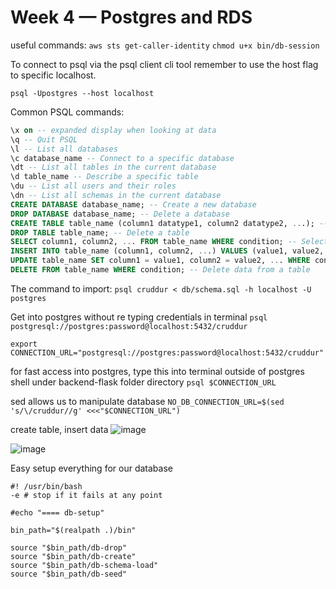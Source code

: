 # Week 4 — Postgres and RDS
useful commands:
`aws sts get-caller-identity`
`chmod u+x bin/db-session`

To connect to psql via the psql client cli tool remember to use the host flag to specific localhost.

`psql -Upostgres --host localhost`


Common PSQL commands:

```sql
\x on -- expanded display when looking at data
\q -- Quit PSQL
\l -- List all databases
\c database_name -- Connect to a specific database
\dt -- List all tables in the current database
\d table_name -- Describe a specific table
\du -- List all users and their roles
\dn -- List all schemas in the current database
CREATE DATABASE database_name; -- Create a new database
DROP DATABASE database_name; -- Delete a database
CREATE TABLE table_name (column1 datatype1, column2 datatype2, ...); -- Create a new table
DROP TABLE table_name; -- Delete a table
SELECT column1, column2, ... FROM table_name WHERE condition; -- Select data from a table
INSERT INTO table_name (column1, column2, ...) VALUES (value1, value2, ...); -- Insert data into a table
UPDATE table_name SET column1 = value1, column2 = value2, ... WHERE condition; -- Update data in a table
DELETE FROM table_name WHERE condition; -- Delete data from a table
```

The command to import:
`psql cruddur < db/schema.sql -h localhost -U postgres`

Get into postgres without re typing credentials in terminal
`psql postgresql://postgres:password@localhost:5432/cruddur`

`export CONNECTION_URL="postgresql://postgres:password@localhost:5432/cruddur"`

for fast access into postgres, type this into terminal outside of postgres shell  under backend-flask folder directory
`psql $CONNECTION_URL`

sed allows us to manipulate database
`NO_DB_CONNECTION_URL=$(sed 's/\/cruddur//g' <<<"$CONNECTION_URL")`

create table, insert data
![image](https://user-images.githubusercontent.com/96145786/226002346-b3bafb8a-01c6-403b-8854-3a471f6fd1fd.png)


![image](https://user-images.githubusercontent.com/96145786/226002261-c52540e3-72a0-4a76-b629-a73207fefa88.png)


Easy setup everything for our database
```
#! /usr/bin/bash
-e # stop if it fails at any point

#echo "==== db-setup"

bin_path="$(realpath .)/bin"

source "$bin_path/db-drop"
source "$bin_path/db-create"
source "$bin_path/db-schema-load"
source "$bin_path/db-seed"
```